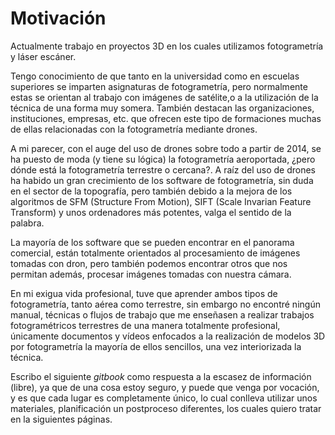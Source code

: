 # Motivación

Actualmente trabajo en proyectos 3D en los cuales utilizamos fotogrametría y láser escáner.

Tengo conocimiento de que tanto en la universidad como en escuelas superiores se imparten asignaturas de fotogrametría, pero normalmente estas se orientan al trabajo con imágenes de satélite,o a la utilización de la técnica de una forma muy somera. También destacan las organizaciones, instituciones, empresas, etc. que ofrecen este tipo de formaciones muchas de ellas relacionadas con la fotogrametría mediante drones.

A mi parecer, con el auge del uso de drones sobre todo a partir de 2014, se ha puesto de moda \(y tiene su lógica\) la fotogrametría aeroportada, ¿pero dónde está la fotogrametría terrestre o cercana?. A raíz del uso de drones ha habido un gran crecimiento de los software de fotogrametría, sin duda en el sector de la topografía, pero también debido a la mejora de los algoritmos de SFM \(Structure From Motion\), SIFT \(Scale Invarian Feature Transform\) y unos ordenadores más potentes, valga el sentido de la palabra.

La mayoría de los software que se pueden encontrar en el panorama comercial, están totalmente orientados al procesamiento de imágenes tomadas con dron, pero también podemos encontrar otros que nos permitan además, procesar imágenes tomadas con nuestra cámara.

En mi exigua vida profesional, tuve que aprender ambos tipos de fotogrametría, tanto aérea como terrestre, sin embargo  no encontré ningún manual, técnicas o flujos de trabajo que me enseñasen a realizar trabajos fotogramétricos terrestres de una manera totalmente profesional, únicamente documentos y vídeos enfocados a la realización de modelos 3D por fotogrametría la mayoría de ellos sencillos, una vez interiorizada la técnica.

Escribo el siguiente _gitbook_ como respuesta a la escasez de información \(libre\), ya que de una cosa estoy seguro, y puede que venga por vocación, y es que cada lugar es completamente único, lo cual conlleva utilizar unos materiales, planificación un postproceso diferentes, los cuales quiero tratar en la siguientes páginas.

